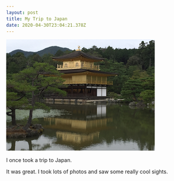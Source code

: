 ```yaml
---
layout: post
title: My Trip to Japan
date: 2020-04-30T23:04:21.378Z
---
```

![Golden Temple](/assets/uploads/img_0963.jpg)

I once took a trip to Japan.
<!--more-->

It was great. I took lots of photos and saw some really cool sights.